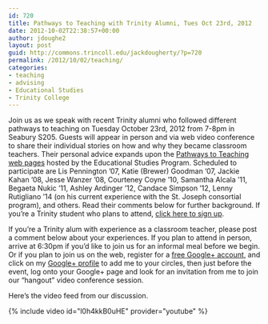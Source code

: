 ```yaml
---
id: 720
title: Pathways to Teaching with Trinity Alumni, Tues Oct 23rd, 2012
date: 2012-10-02T22:38:57+00:00
author: jdoughe2
layout: post
guid: http://commons.trincoll.edu/jackdougherty/?p=720
permalink: /2012/10/02/teaching/
categories:
- teaching
- advising
- Educational Studies
- Trinity College
---
```

Join us as we speak with recent Trinity alumni who followed different pathways to teaching on Tuesday October 23rd, 2012 from 7-8pm in Seabury S205. Guests will appear in person and via web video conference to share their individual stories on how and why they became classroom teachers. Their personal advice expands upon the <a title="pathways" href="http://www.trincoll.edu/Academics/MajorsAndMinors/educational/pathways/Pages/default.aspx" target="_blank">Pathways to Teaching web pages</a> hosted by the Educational Studies Program. Scheduled to participate are Lis Pennington &#8217;07, Katie (Brewer) Goodman &#8217;07, Jackie Kahan &#8217;08, Jesse Wanzer &#8217;08, Courteney Coyne &#8217;10, Samantha Alcala &#8217;11, Begaeta Nukic &#8217;11, Ashley Ardinger &#8217;12, Candace Simpson &#8217;12, Lenny Rutigliano &#8217;14 (on his current experience with the St. Joseph consortial program), and others. Read their comments below for further background. If you&#8217;re a Trinity student who plans to attend, <a title="signup" href="http://trincoll.experience.com/er/stu/calendar/career_center_event_profile.jsp?hnd=437562" target="_blank">click here to sign up</a>.

If you&#8217;re a Trinity alum with experience as a classroom teacher, please post a comment below about your experiences. If you plan to attend in person, arrive at 6:30pm if you&#8217;d like to join us for an informal meal before we begin. Or if you plan to join us on the web, register for a <a href="https://plus.google.com/" target="_blank">free Google+ account</a>, and click on my <a href="https://plus.google.com/u/0/116038132633700368848/posts" target="_blank">Google+ profile</a> to add me to your circles, then just before the event, log onto your Google+ page and look for an invitation from me to join our &#8220;hangout&#8221; video conference session.

Here&#8217;s the video feed from our discussion.

{% include video id="l0h4kkB0uHE" provider="youtube" %}
